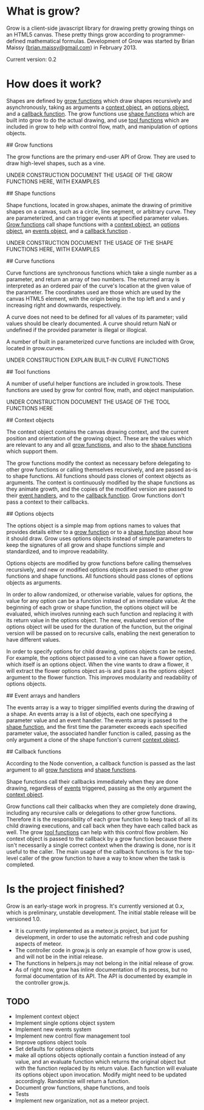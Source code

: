 # What is grow?

Grow is a client-side javascript library for drawing pretty growing things on 
an HTML5 canvas. These pretty things grow according to programmer-defined 
mathematical formulas. Development of Grow was started by Brian Maissy 
(brian.maissy@gmail.com) in February 2013.

Current version: 0.2

# How does it work? 

Shapes are defined by [grow functions](#grow_functions) which draw shapes 
recursively and asynchronously, taking as arguments a 
[context object](#context_objects), an [options object](#options_objects), and a 
[callback function](#callback_functions). The grow functions use 
[shape functions](#shape_functions) which are built into grow to do the 
actual drawing, and use [tool functions](#tool_functions) which are included in 
grow to help with control flow, math, and manipulation of options objects.

<a name="grow_functions" />
## Grow functions

The grow functions are the primary end-user API of Grow. They are used to draw
high-level shapes, such as a vine.

UNDER CONSTRUCTION
DOCUMENT THE USAGE OF THE GROW FUNCTIONS HERE, WITH EXAMPLES 

<a name="shape_functions" />
## Shape functions

Shape functions, located in grow.shapes, animate the drawing of primitive shapes
on a canvas, such as a circle, line segment, or arbitrary curve. They are 
parameterized, and can trigger events at specified parameter values. 
[Grow functions](#grow_functions) call shape functions with a 
[context object](#context_objects), an [options object](#options_objects), an 
[events object](#events), and a [callback function](#callback_functions)
.

UNDER CONSTRUCTION
DOCUMENT THE USAGE OF THE SHAPE FUNCTIONS HERE, WITH EXAMPLES

<a name="curve_functions" />
## Curve functions

Curve functions are synchronous functions which take a single number as a 
parameter, and return an array of two numbers. The returned array is interpreted
as an ordered pair of the curve's location at the given value of the parameter.
The coordinates used are those which are used by the canvas HTML5 element, with
the origin being in the top left and x and y increasing right and downwards,
respectively. 

A curve does not need to be defined for all values of its parameter; valid values 
should be clearly documented. A curve should return NaN or undefined if the 
provided parameter is illegal or illogical. 

A number of built in parameterized curve functions are included with Grow,
located in grow.curves.

UNDER CONSTRUCTION
EXPLAIN BUILT-IN CURVE FUNCTIONS

<a name="tool_functions" />
## Tool functions

A number of useful helper functions are included in grow.tools. These functions
are used by grow for control flow, math, and object manipulation.

UNDER CONSTRUCTION
DOCUMENT THE USAGE OF THE TOOL FUNCTIONS HERE

<a name="context_objects" />
## Context objects

The context object contains the canvas drawing context, and the current position
and orientation of the growing object. These are the values which are relevant 
to any and all [grow functions](#grow_functions), and also to the 
[shape functions](#shape_functions) which support them. 

The grow functions modify the context as necessary before delegating to other 
grow functions or calling themselves recursively, and are passed as-is to shape
functions. All functions should pass clones of context objects as arguments. 
The context is continuously modified by the shape functions as they animate 
growth, and the copies of the modified version are passed to their 
[event handlers](#events), and to the [callback function](#callback_functions). 
Grow functions don't pass a context to their callbacks.

<a name="options_objects" />
## Options objects

The options object is a simple map from options names to values that provides 
details either to a [grow function](#grow_functions) or to a 
[shape function](#shape_functions) about how it should draw. Grow uses options 
objects instead of simple parameters to keep the signatures of all grow and 
shape functions simple and standardized, and to improve readability. 

Options objects are modified by grow functions before calling themselves 
recursively, and new or modified options objects are passed to other grow 
functions and shape functions. All functions should pass clones of options 
objects as arguments.

In order to allow randomized, or otherwise variable, values for options, the
value for any option can be a function instead of an immediate value. At the
beginning of each grow or shape function, the options object will be evaluated,
which involves running each such function and replacing it with its return value
in the options object. The new, evaluated version of the options object will be
used for the duration of the function, but the original version will be passed
on to recursive calls, enabling the next generation to have different values.

In order to specify options for child drawing, options objects can be nested. 
For example, the options object passed to a vine can have a flower option, which
itself is an options object. When the vine wants to draw a flower, it will
extract the flower options object as-is and pass it as the options object
argument to the flower function. This improves modularity and readability of 
options objects.

<a name="events" />
## Event arrays and handlers

The events array is a way to trigger simplified events during the drawing of a
shape. An events array is a list of objects, each one specifying a parameter
value and an event handler. The events array is passed to the 
[shape function](#shape_functions), and the first time the parameter exceeds 
each specified parameter value, the associated handler function is called, 
passing as the only argument a clone of the shape function's current 
[context object](#context_objects).

<a name="callback_functions" />
## Callback functions

According to the Node convention, a callback function is passed as the last
argument to all [grow functions](#grow_functions) and 
[shape functions](#shape_functions). 

Shape functions call their callbacks immediately when they are done drawing, 
regardless of [events](#events) triggered, passing as the only argument the 
[context object](#context_objects).

Grow functions call their callbacks when they are completely done drawing,
including any recursive calls or delegations to other grow functions. Therefore
it is the responsibility of each grow function to keep track of all its child
drawing executions, and call back when they have each called back as well. The
grow [tool functions](#tool_functions) can help with this control flow problem. 
No context object is passed to the callback by a grow function because there 
isn't necessarily a single correct context when the drawing is done, nor is it 
useful to the caller. The main usage of the callback functions is for the 
top-level caller of the grow function to have a way to know when the task is 
completed.

# Is the project finished?

Grow is an early-stage work in progress. It's currently versioned at 0.x, which
is preliminary, unstable development. The initial stable release will be 
versioned 1.0.

* It is currently implemented as a meteor.js project, but just for development, 
  in order to use the automatic refresh and code pushing aspects of meteor. 
* The controller code in grow.js is only an example of how grow is used, and 
  will not be in the initial release. 
* The functions in helpers.js may not belong in the initial release of grow.
* As of right now, grow has inline documentation of its process, but no formal 
  documentation of its API. The API is documented by example in the controller
  grow.js.

## TODO

* Implement context object
* Implement single options object system
* Implement new events system
* Implement new control flow management tool
* Improve options object tools
* Set defaults for options objects
* make all options objects optionally contain a function instead of any value, and an 
  evaluate function which returns the original object but with the function replaced 
  by its return value. Each function will evaluate its options object upon invocation.
  Modify might need to be updated accordingly. Randomize will return a function.
* Document grow functions, shape functions, and tools
* Tests
* Implement new organization, not as a meteor project.

